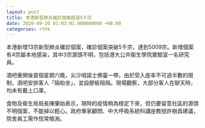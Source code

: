 ```yaml
---
layout: post
title: 本港新型肺炎確診個案超過5千宗
date: 2020-09-20 01:02:01.000000000 +08:00
categories: rthk
---
```


本港新增13宗新型肺炎確診個案，確診個案突破5千宗，達到5009宗。新增個案有4宗屬本地感染，其中3宗源頭不明，包括港大公共衞生學院實驗室一名研究員。

酒吧重開後首個星期六晚，尖沙咀諾士佛臺一帶，由於受入座率不可過半數的限制，酒吧安排客人「隔枱坐」，並設膠板阻隔。現場觀察，大部分客人在聊天時，均未有戴上口罩。

食物及衞生局局長陳肇始表示，現時的疫情稍為穩定下來，但仍要留意社區的源頭不明個案，不能掉以輕心。政府專家顧問、中大呼吸系統科講座教授許樹昌建議，院舍員工需作恆常檢測。
